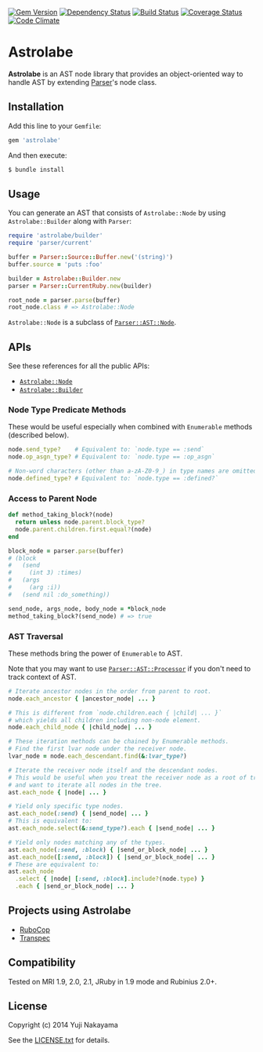 [![Gem Version](http://img.shields.io/gem/v/astrolabe.svg)](http://badge.fury.io/rb/astrolabe)
[![Dependency Status](http://img.shields.io/gemnasium/yujinakayama/astrolabe.svg)](https://gemnasium.com/yujinakayama/astrolabe)
[![Build Status](https://travis-ci.org/yujinakayama/astrolabe.svg?branch=master)](https://travis-ci.org/yujinakayama/astrolabe)
[![Coverage Status](http://img.shields.io/coveralls/yujinakayama/astrolabe/master.svg)](https://coveralls.io/r/yujinakayama/astrolabe)
[![Code Climate](http://img.shields.io/codeclimate/github/yujinakayama/astrolabe.svg)](https://codeclimate.com/github/yujinakayama/astrolabe)

# Astrolabe

**Astrolabe** is an AST node library that provides an object-oriented way to handle AST by extending [Parser](https://github.com/whitequark/parser)'s node class.

## Installation

Add this line to your `Gemfile`:

```ruby
gem 'astrolabe'
```

And then execute:

```bash
$ bundle install
```

## Usage

You can generate an AST that consists of `Astrolabe::Node` by using `Astrolabe::Builder` along with `Parser`:

```ruby
require 'astrolabe/builder'
require 'parser/current'

buffer = Parser::Source::Buffer.new('(string)')
buffer.source = 'puts :foo'

builder = Astrolabe::Builder.new
parser = Parser::CurrentRuby.new(builder)

root_node = parser.parse(buffer)
root_node.class # => Astrolabe::Node
```

`Astrolabe::Node` is a subclass of [`Parser::AST::Node`](http://rubydoc.info/gems/parser/Parser/AST/Node).

## APIs

See these references for all the public APIs:

* [`Astrolabe::Node`](http://rubydoc.info/gems/astrolabe/Astrolabe/Node)
* [`Astrolabe::Builder`](http://rubydoc.info/gems/astrolabe/Astrolabe/Builder)

### Node Type Predicate Methods

These would be useful especially when combined with `Enumerable` methods (described below).

```ruby
node.send_type?    # Equivalent to: `node.type == :send`
node.op_asgn_type? # Equivalent to: `node.type == :op_asgn`

# Non-word characters (other than a-zA-Z0-9_) in type names are omitted.
node.defined_type? # Equivalent to: `node.type == :defined?`
```

### Access to Parent Node

```ruby
def method_taking_block?(node)
  return unless node.parent.block_type?
  node.parent.children.first.equal?(node)
end

block_node = parser.parse(buffer)
# (block
#   (send
#     (int 3) :times)
#   (args
#     (arg :i))
#   (send nil :do_something))

send_node, args_node, body_node = *block_node
method_taking_block?(send_node) # => true
```

### AST Traversal

These methods bring the power of `Enumerable` to AST.

Note that you may want to use [`Parser::AST::Processor`](http://rubydoc.info/gems/parser/Parser/AST/Processor)
if you don't need to track context of AST.

```ruby
# Iterate ancestor nodes in the order from parent to root.
node.each_ancestor { |ancestor_node| ... }

# This is different from `node.children.each { |child| ... }`
# which yields all children including non-node element.
node.each_child_node { |child_node| ... }

# These iteration methods can be chained by Enumerable methods.
# Find the first lvar node under the receiver node.
lvar_node = node.each_descendant.find(&:lvar_type?)

# Iterate the receiver node itself and the descendant nodes.
# This would be useful when you treat the receiver node as a root of tree
# and want to iterate all nodes in the tree.
ast.each_node { |node| ... }

# Yield only specific type nodes.
ast.each_node(:send) { |send_node| ... }
# This is equivalent to:
ast.each_node.select(&:send_type?).each { |send_node| ... }

# Yield only nodes matching any of the types.
ast.each_node(:send, :block) { |send_or_block_node| ... }
ast.each_node([:send, :block]) { |send_or_block_node| ... }
# These are equivalent to:
ast.each_node
  .select { |node| [:send, :block].include?(node.type) }
  .each { |send_or_block_node| ... }
```

## Projects using Astrolabe

* [RuboCop](https://github.com/bbatsov/rubocop)
* [Transpec](https://github.com/yujinakayama/transpec)

## Compatibility

Tested on MRI 1.9, 2.0, 2.1, JRuby in 1.9 mode and Rubinius 2.0+.

## License

Copyright (c) 2014 Yuji Nakayama

See the [LICENSE.txt](LICENSE.txt) for details.
